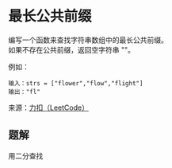 # 最长公共前缀

编写一个函数来查找字符串数组中的最长公共前缀。<br/>
如果不存在公共前缀，返回空字符串 ""。


例如：

```
输入：strs = ["flower","flow","flight"]
输出："fl"
```

来源：[力扣（LeetCode）](https://leetcode-cn.com/problems/longest-common-prefix/)<br/>


## 题解
用二分查找

```

```

